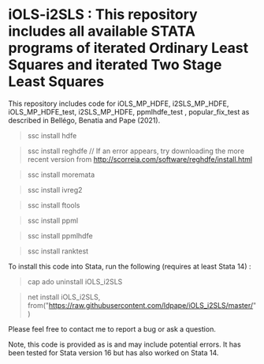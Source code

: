 # iOLS-i2SLS : This repository includes all available STATA programs of iterated Ordinary Least Squares and iterated Two Stage Least Squares

This repository includes code for iOLS_MP_HDFE, i2SLS_MP_HDFE, iOLS_MP_HDFE_test, i2SLS_MP_HDFE, ppmlhdfe_test , popular_fix_test as described in Bellégo, Benatia and Pape (2021).

>ssc install hdfe

>ssc install reghdfe  // If an error appears, try downloading the more recent version from http://scorreia.com/software/reghdfe/install.html

>ssc install moremata

>ssc install ivreg2

>ssc install ftools

>ssc install ppml

>ssc install ppmlhdfe 

>ssc install ranktest

To install this code into Stata, run the following (requires at least Stata 14) : 

>cap ado uninstall iOLS_i2SLS

>net install iOLS_i2SLS, from("https://raw.githubusercontent.com/ldpape/iOLS_i2SLS/master/")

Please feel free to contact me to report a bug or ask a question. 

Note, this code is provided as is and may include potential errors.  It has been tested for Stata version 16 but has also worked on Stata 14. 

